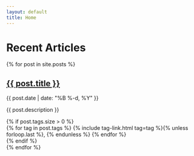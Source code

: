```yaml
---
layout: default
title: Home
---
```


# Recent Articles

<div class="posts">
  {% for post in site.posts %}
    <article class="post-preview">
      <h2><a href="{{ post.url | relative_url }}">{{ post.title }}</a></h2>
      <p class="post-meta">{{ post.date | date: "%B %-d, %Y" }}</p>
      <p class="post-description">{{ post.description }}</p>
      {% if post.tags.size > 0 %}
        <div class="post-tags">
          {% for tag in post.tags %}
            {% include tag-link.html tag=tag %}{% unless forloop.last %}, {% endunless %}
          {% endfor %}
        </div>
      {% endif %}
    </article>
  {% endfor %}
</div>